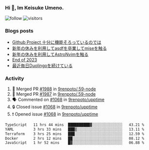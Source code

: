 ### Hi 👋, Im Keisuke Umeno.

<!--
**9renpoto/9renpoto** is a ✨ _special_ ✨ repository because its `README.md` (this file) appears on your GitHub profile.

Here are some ideas to get you started:

- 🔭 I’m currently working on ...
- 🌱 I’m currently learning ...
- 👯 I’m looking to collaborate on ...
- 🤔 I’m looking for help with ...
- 💬 Ask me about ...
- 📫 How to reach me: ...
- 😄 Pronouns: ...
- ⚡ Fun fact: ...
-->

![follow](https://img.shields.io/github/followers/9renpoto?label=Follow&style=social)
![visitors](https://komarev.com/ghpvc/?username=9renpoto&label=Profile%20views&color=0e75b6&style=flat)

### Blogs posts

<!-- BLOG-POST-LIST:START -->
- [Github Project 十分に機能そろっているのでは](https://9renpoto.win/entry/2024/01/14/gh-projects)
- [新年の休みを利用してasdfを卒業してmiseを触る](https://9renpoto.win/entry/2024/01/07/mise)
- [新年の休みを利用してAstroNvimを触る](https://9renpoto.win/entry/2024/01/03/new-year-holidays)
- [End of 2023](https://9renpoto.win/entry/2023/12/31/end)
- [最近毎日Duolingoを続けている](https://9renpoto.win/entry/2023/12/05/duolingo)
<!-- BLOG-POST-LIST:END -->

### Activity

<!--START_SECTION:activity-->
1. 🎉 Merged PR [#1988](https://github.com/9renpoto/.59-node/pull/1988) in [9renpoto/.59-node](https://github.com/9renpoto/.59-node)
2. 🎉 Merged PR [#1987](https://github.com/9renpoto/.59-node/pull/1987) in [9renpoto/.59-node](https://github.com/9renpoto/.59-node)
3. 🗣 Commented on [#1068](https://github.com/9renpoto/upptime/issues/1068#issuecomment-1909708032) in [9renpoto/upptime](https://github.com/9renpoto/upptime)
4. 🔒 Closed issue [#1068](https://github.com/9renpoto/upptime/issues/1068) in [9renpoto/upptime](https://github.com/9renpoto/upptime)
5. ❗ Opened issue [#1068](https://github.com/9renpoto/upptime/issues/1068) in [9renpoto/upptime](https://github.com/9renpoto/upptime)
<!--END_SECTION:activity-->

<!--START_SECTION:waka-->

```txt
TypeScript   11 hrs 44 mins  ██████████▓░░░░░░░░░░░░░░   43.21 %
YAML         3 hrs 33 mins   ███▒░░░░░░░░░░░░░░░░░░░░░   13.11 %
Terraform    3 hrs 25 mins   ███░░░░░░░░░░░░░░░░░░░░░░   12.59 %
Docker       2 hrs 12 mins   ██░░░░░░░░░░░░░░░░░░░░░░░   08.12 %
JavaScript   1 hr 52 mins    █▓░░░░░░░░░░░░░░░░░░░░░░░   06.88 %
```

<!--END_SECTION:waka-->
